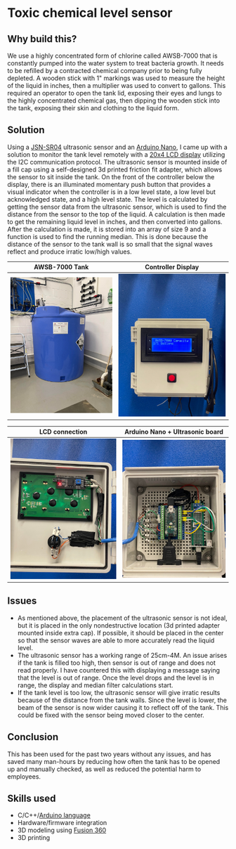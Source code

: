 # Toxic chemical level sensor
## Why build this?
We use a highly concentrated form of chlorine called AWSB-7000 that is constantly pumped into the water system to treat bacteria growth. It needs to be refilled by a contracted chemical company prior to being fully depleted. A wooden stick with 1" markings was used to measure the height of the liquid in inches, then a multiplier was used to convert to gallons. This required an operator to open the tank lid, exposing their eyes and lungs to the highly concentrated chemical gas, then dipping the wooden stick into the tank, exposing their skin and clothing to the liquid form.


## Solution
Using a <a href="https://www.amazon.com/s?k=JSN-SR04T&crid=2UX1JDB96KFTE&sprefix=jsn-sr04t%2Caps%2C75&ref=nb_sb_noss_1"> JSN-SR04</a> ultrasonic sensor and an <a href="https://www.amazon.com/s?k=arduino+nano&crid=2SKIY0QD65UP0&sprefix=arduino+nan%2Caps%2C81&ref=nb_sb_noss_2"> Arduino Nano</a>, I came up with a solution to monitor the tank level remotely with a <a href="https://www.amazon.com/s?k=4x20+lcd+i2c&sprefix=4x+20+lcd+%2Caps%2C80&ref=nb_sb_ss_ts-doa-p_1_10">20x4 LCD display</a> utilizing the I2C communication protocol. The ultrasonic sensor is mounted inside of a fill cap using a self-designed 3d printed friction fit adapter, which allows the sensor to sit inside the tank. On the front of the controller below the display, there is an illuminated momentary push button that provides a visual indicator when the controller is in a low level state, a low level but acknowledged state, and a high level state. The level is calculated by getting the sensor data from the ultrasonic sensor, which is used to find the distance from the sensor to the top of the liquid. A calculation is then made to get the remaining liquid level in inches, and then converted into gallons. After the calculation is made, it is stored into an array of size 9 and a function is used to find the running median. This is done because the distance of the sensor to the tank wall is so small that the signal waves reflect and produce irratic low/high values. 


AWSB-7000 Tank            |  Controller Display
:-------------------------:|:-------------------------:
![](https://github.com/griffincorriher/Tank-Level-Sensor/blob/main/pictures/308432110_472071698183540_2184842942179239873_n.jpg) | ![](https://github.com/griffincorriher/Tank-Level-Sensor/blob/main/pictures/308571166_460609469177128_8450469272247332403_n.jpg)

LCD connection            |  Arduino Nano + Ultrasonic board
:-------------------------:|:-------------------------:
![](https://raw.githubusercontent.com/griffincorriher/Tank-Level-Sensor/main/pictures/308309851_756642738744793_202947544131946022_n.jpg) | ![](https://github.com/griffincorriher/Tank-Level-Sensor/blob/main/pictures/309009767_1196586654225176_6489248929801947862_n.jpg)



## Issues
- As mentioned above, the placement of the ultrasonic sensor is not ideal, but it is placed in the only nondestructive location (3d printed adapter mounted inside extra cap). If possible, it should be placed in the center so that the sensor waves are able to more accurately read the liquid level.
- The ultrasonic sensor has a working range of 25cm-4M. An issue arises if the tank is filled too high, then sensor is out of range and does not read properly. I have countered this with displaying a message saying that the level is out of range. Once the level drops and the level is in range, the display and median filter calculations start.
- If the tank level is too low, the ultrasonic sensor will give irratic results because of the distance from the tank walls. Since the level is lower, the beam of the sensor is now wider causing it to reflect off of the tank. This could be fixed with the sensor being moved closer to the center.

## Conclusion
This has been used for the past two years without any issues, and has saved many man-hours by reducing how often the tank has to be opened up and manually checked, as well as reduced the potential harm to employees.

## Skills used
- C/C++/<a href="https://www.arduino.cc/reference/en/?_gl=1*116vz4k*_ga*MTI0MDgzODE2NS4xNjYxNjYwNTYy*_ga_NEXN8H46L5*MTY2NDA4ODY5OC4zLjEuMTY2NDA4ODcyNC4wLjAuMA">Arduino language</a>
- Hardware/firmware integration
- 3D modeling using <a href="https://www.autodesk.com/products/fusion-360/overview"> Fusion 360 </a>
- 3D printing
